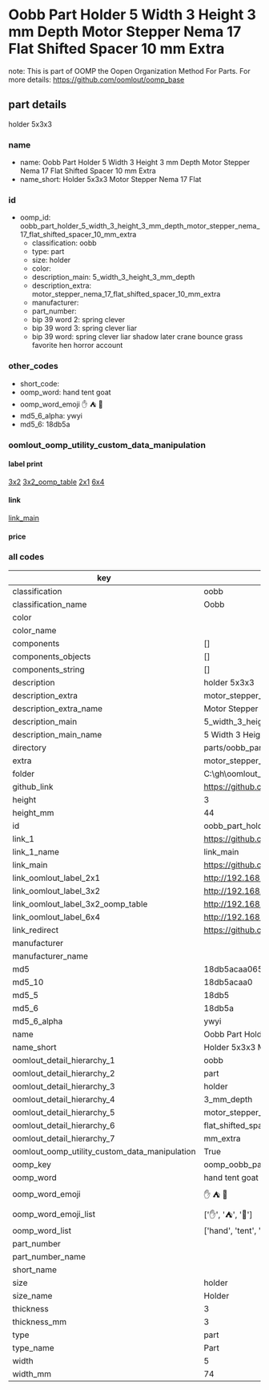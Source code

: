 # Oobb Part Holder 5 Width 3 Height 3 mm Depth Motor Stepper Nema 17 Flat Shifted Spacer 10 mm Extra  

note: This is part of OOMP the Oopen Organization Method For Parts. For more details: https://github.com/oomlout/oomp_base

##  part details
  



holder 5x3x3



### name
* name: Oobb Part Holder 5 Width 3 Height 3 mm Depth Motor Stepper Nema 17 Flat Shifted Spacer 10 mm Extra
* name_short: Holder 5x3x3 Motor Stepper Nema 17 Flat
### id
* oomp_id: oobb_part_holder_5_width_3_height_3_mm_depth_motor_stepper_nema_17_flat_shifted_spacer_10_mm_extra
  * classification: oobb
  * type: part
  * size: holder
  * color: 
  * description_main: 5_width_3_height_3_mm_depth
  * description_extra: motor_stepper_nema_17_flat_shifted_spacer_10_mm_extra
  * manufacturer: 
  * part_number: 
  * bip 39 word 2: spring clever
  * bip 39 word 3: spring clever liar
  * bip 39 word: spring clever liar shadow later crane bounce grass favorite hen horror account

### other_codes
* short_code: 
* oomp_word: hand tent goat
* oomp_word_emoji :hand: :tent: :goat:
* md5_6_alpha: ywyi
* md5_6: 18db5a






### oomlout_oomp_utility_custom_data_manipulation
#### label print
[3x2](http://192.168.1.245:1112/?label=oomp%20ywyi)
[3x2_oomp_table](http://192.168.1.108:1112/?label=oomp%20ywyi)
[2x1](http://192.168.1.242:1112/?label=oomp%20ywyi)
[6x4](http://192.168.1.55:1112/?label=oomp%20ywyi)    

#### link

[link_main](https://github.com/oomlout/oomlout_oobb_version_4_generated_parts/tree/main/navigation_oomp/oobb/part/holder/5_width_3_height_3_mm_depth/motor_stepper_nema_17_flat_shifted_spacer_10_mm_extra/part)                              

#### price







### all codes 
| key | value |  
| --- | --- |  
| classification | oobb |  
| classification_name | Oobb |  
| color |  |  
| color_name |  |  
| components | [] |  
| components_objects | [] |  
| components_string | [] |  
| description | holder 5x3x3 |  
| description_extra | motor_stepper_nema_17_flat_shifted_spacer_10_mm_extra |  
| description_extra_name | Motor Stepper Nema 17 Flat Shifted Spacer 10 mm Extra |  
| description_main | 5_width_3_height_3_mm_depth |  
| description_main_name | 5 Width 3 Height 3 mm Depth |  
| directory | parts/oobb_part_holder_5_width_3_height_3_mm_depth_motor_stepper_nema_17_flat_shifted_spacer_10_mm_extra |  
| extra | motor_stepper_nema_17_flat_shifted_spacer_10_mm |  
| folder | C:\gh\oomlout_oobb_version_4_generated_parts\parts\oobb_part_holder_5_width_3_height_3_mm_depth_motor_stepper_nema_17_flat_shifted_spacer_10_mm_extra |  
| github_link | https://github.com/oomlout/oomlout_oomp_part_src/tree/main/parts/oobb_part_holder_5_width_3_height_3_mm_depth_motor_stepper_nema_17_flat_shifted_spacer_10_mm_extra |  
| height | 3 |  
| height_mm | 44 |  
| id | oobb_part_holder_5_width_3_height_3_mm_depth_motor_stepper_nema_17_flat_shifted_spacer_10_mm_extra |  
| link_1 | https://github.com/oomlout/oomlout_oobb_version_4_generated_parts/tree/main/navigation_oomp/oobb/part/holder/5_width_3_height_3_mm_depth/motor_stepper_nema_17_flat_shifted_spacer_10_mm_extra/part |  
| link_1_name | link_main |  
| link_main | https://github.com/oomlout/oomlout_oobb_version_4_generated_parts/tree/main/navigation_oomp/oobb/part/holder/5_width_3_height_3_mm_depth/motor_stepper_nema_17_flat_shifted_spacer_10_mm_extra/part |  
| link_oomlout_label_2x1 | http://192.168.1.242:1112/?label=oomp%20ywyi |  
| link_oomlout_label_3x2 | http://192.168.1.245:1112/?label=oomp%20ywyi |  
| link_oomlout_label_3x2_oomp_table | http://192.168.1.108:1112/?label=oomp%20ywyi |  
| link_oomlout_label_6x4 | http://192.168.1.55:1112/?label=oomp%20ywyi |  
| link_redirect | https://github.com/oomlout/oomlout_oobb_version_4_generated_parts/tree/main/parts/oobb_holder_05_03_03_ex_motor_stepper_nema_17_flat_shifted_spacer_10_mm |  
| manufacturer |  |  
| manufacturer_name |  |  
| md5 | 18db5acaa065e34cc93eac4d018aa699 |  
| md5_10 | 18db5acaa0 |  
| md5_5 | 18db5 |  
| md5_6 | 18db5a |  
| md5_6_alpha | ywyi |  
| name | Oobb Part Holder 5 Width 3 Height 3 mm Depth Motor Stepper Nema 17 Flat Shifted Spacer 10 mm Extra |  
| name_short | Holder 5x3x3 Motor Stepper Nema 17 Flat |  
| oomlout_detail_hierarchy_1 | oobb |  
| oomlout_detail_hierarchy_2 | part |  
| oomlout_detail_hierarchy_3 | holder |  
| oomlout_detail_hierarchy_4 | 3_mm_depth |  
| oomlout_detail_hierarchy_5 | motor_stepper_nema_17 |  
| oomlout_detail_hierarchy_6 | flat_shifted_spacer_10 |  
| oomlout_detail_hierarchy_7 | mm_extra |  
| oomlout_oomp_utility_custom_data_manipulation | True |  
| oomp_key | oomp_oobb_part_holder_5_width_3_height_3_mm_depth_motor_stepper_nema_17_flat_shifted_spacer_10_mm_extra |  
| oomp_word | hand tent goat |  
| oomp_word_emoji | :hand: :tent: :goat: |  
| oomp_word_emoji_list | [':hand:', ':tent:', ':goat:'] |  
| oomp_word_list | ['hand', 'tent', 'goat'] |  
| part_number |  |  
| part_number_name |  |  
| short_name |  |  
| size | holder |  
| size_name | Holder |  
| thickness | 3 |  
| thickness_mm | 3 |  
| type | part |  
| type_name | Part |  
| width | 5 |  
| width_mm | 74 |  

